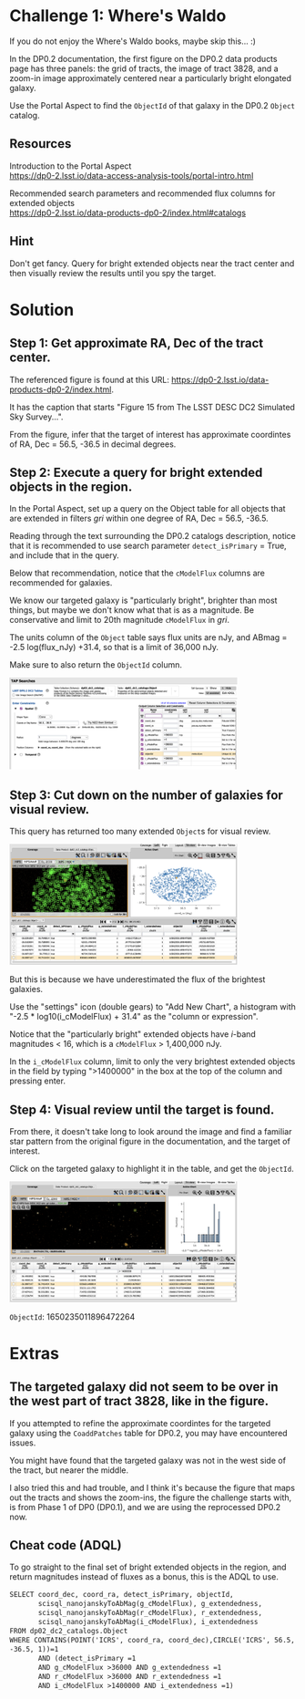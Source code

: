 # Challenge 1: Where's Waldo

If you do not enjoy the Where's Waldo books, maybe skip this... :)

In the DP0.2 documentation, the first figure on the DP0.2 data products page
has three panels: the grid of tracts, the image of tract 3828, and a zoom-in
image approximately centered near a particularly bright elongated galaxy.

Use the Portal Aspect to find the `ObjectId` of that galaxy in the DP0.2 `Object` catalog.

## Resources

Introduction to the Portal Aspect <br>
https://dp0-2.lsst.io/data-access-analysis-tools/portal-intro.html

Recommended search parameters and recommended flux columns for extended objects <br>
https://dp0-2.lsst.io/data-products-dp0-2/index.html#catalogs


## Hint

Don't get fancy.
Query for bright extended objects near the tract center and then visually review
the results until you spy the target.


# Solution

## Step 1: Get approximate RA, Dec of the tract center.

The referenced figure is found at this URL: 
https://dp0-2.lsst.io/data-products-dp0-2/index.html.

It has the caption that starts "Figure 15 from The LSST DESC DC2 Simulated Sky Survey...".

From the figure, infer that the target of interest has approximate coordintes of 
RA, Dec = 56.5, -36.5 in decimal degrees.

## Step 2: Execute a query for bright extended objects in the region.

In the Portal Aspect, set up a query on the Object table for all objects that are 
extended in filters *gri* within one degree of RA, Dec = 56.5, -36.5.

Reading through the text surrounding the DP0.2 catalogs description, notice that it is 
recommended to use search parameter `detect_isPrimary` = True, and include that in the query.

Below that recommendation, notice that the `cModelFlux` columns are recommended for galaxies.

We know our targeted galaxy is "particularly bright", brighter than most things, but 
maybe we don't know what that is as a magnitude. Be conservative and limit to 
20th magnitude `cModelFlux` in *gri*.

The units column of the `Object` table says flux units are nJy, and 
ABmag = -2.5 log(flux_nJy) +31.4, so that is a limit of 36,000 nJy.

Make sure to also return the `ObjectId` column.

<img src="figures/solution1_figure1.png" width="400px">


## Step 3: Cut down on the number of galaxies for visual review.

This query has returned too many extended `Object`s for visual review.

<img src="figures/solution1_figure2.png" width="400px">

But this is because we have underestimated the flux of the brightest galaxies.

Use the "settings" icon (double gears) to "Add New Chart", a histogram with 
"-2.5 * log10(i_cModelFlux) + 31.4" as the "column or expression". 

Notice that the "particularly bright" extended objects have *i*-band magnitudes < 16, 
which is a `cModelFlux` > 1,400,000 nJy.

In the `i_cModelFlux` column, limit to only the very brightest extended objects in
the field by typing ">1400000" in the box at the top of the column and pressing enter.

## Step 4: Visual review until the target is found.

From there, it doesn't take long to look around the image and find a familiar star pattern
from the original figure in the documentation, and the target of interest.

Click on the targeted galaxy to highlight it in the table, and get the `ObjectId`.

<img src="figures/solution1_figure3.png" width="400px">

`ObjectId`: 1650235011896472264



# Extras

## The targeted galaxy did not seem to be over in the west part of tract 3828, like in the figure.

If you attempted to refine the approximate coordintes for the targeted galaxy
using the `CoaddPatches` table for DP0.2, you may have encountered issues.

You might have found that the targeted galaxy was not in the west side of
the tract, but nearer the middle.

I also tried this and had trouble, and I think it's because the figure that
maps out the tracts and shows the zoom-ins, the figure the challenge starts with,
is from Phase 1 of DP0 (DP0.1), and we are using the reprocessed DP0.2 now.


## Cheat code (ADQL)

To go straight to the final set of bright extended objects in the region,
and return magnitudes instead of fluxes as a bonus, this is the ADQL to use.

```
SELECT coord_dec, coord_ra, detect_isPrimary, objectId, 
       scisql_nanojanskyToAbMag(g_cModelFlux), g_extendedness, 
       scisql_nanojanskyToAbMag(r_cModelFlux), r_extendedness, 
       scisql_nanojanskyToAbMag(i_cModelFlux), i_extendedness 
FROM dp02_dc2_catalogs.Object 
WHERE CONTAINS(POINT('ICRS', coord_ra, coord_dec),CIRCLE('ICRS', 56.5, -36.5, 1))=1 
       AND (detect_isPrimary =1 
       AND g_cModelFlux >36000 AND g_extendedness =1 
       AND r_cModelFlux >36000 AND r_extendedness =1 
       AND i_cModelFlux >1400000 AND i_extendedness =1)
```
